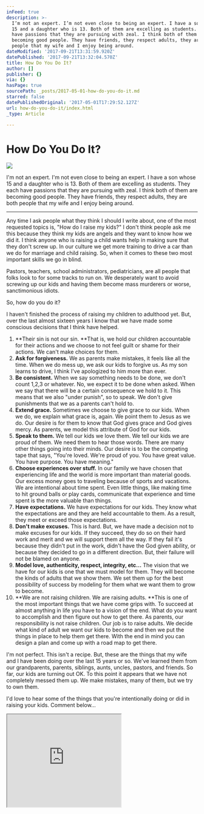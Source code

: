 ```yaml
---
inFeed: true
description: >-
  I’m not an expert. I’m not even close to being an expert. I have a son whose
  15 and a daughter who is 13. Both of them are excelling as students. They each
  have passions that they are pursuing with zeal. I think both of them are
  becoming good people. They have friends, they respect adults, they are both
  people that my wife and I enjoy being around. 
dateModified: '2017-09-21T13:31:59.920Z'
datePublished: '2017-09-21T13:32:04.570Z'
title: How Do You Do It?
author: []
publisher: {}
via: {}
hasPage: true
sourcePath: _posts/2017-05-01-how-do-you-do-it.md
starred: false
datePublishedOriginal: '2017-05-01T17:29:52.127Z'
url: how-do-you-do-it/index.html
_type: Article

---
```

# How Do You Do It?
![](https://the-grid-user-content.s3-us-west-2.amazonaws.com/c8d40ffb-34db-4ca2-bc06-c8d6dd3aa37f.jpg)

I'm not an expert. I'm not even close to being an expert. I have a son whose 15 and a daughter who is 13\. Both of them are excelling as students. They each have passions that they are pursuing with zeal. I think both of them are becoming good people. They have friends, they respect adults, they are both people that my wife and I enjoy being around. 

---

Any time I ask people what they think I should I write about, one of the most requested topics is, "How do I raise my kids?" I don't think people ask me this because they think my kids are angels and they want to know how we did it. I think anyone who is raising a child wants help in making sure that they don't screw up. In our culture we get more training to drive a car than we do for marriage and child raising. So, when it comes to these two most important skills we go in blind. 

Pastors, teachers, school administrators, pediatricians, are all people that folks look to for some tracks to run on. We desperately want to avoid screwing up our kids and having them become mass murderers or worse, sanctimonious idiots. 

So, how do you do it? 

I haven't finished the process of raising my children to adulthood yet. But, over the last almost sixteen years I know that we have made some conscious decisions that I think have helped. 

1. **Their sin is not our sin. **That is, we hold our children accountable for their actions and we choose to not feel guilt or shame for their actions. We can't make choices for them. 
2. **Ask for forgiveness.** We as parents make mistakes, it feels like all the time. When we do mess up, we ask our kids to forgive us. As my son learns to drive, I think I've apologized to him more than ever. 
3. **Be consistent.** When we say something needs to be done, we don't count 1,2,3 or whatever. No, we expect it to be done when asked. When we say that there will be a certain consequence we hold to it. This means that we also "under punish", so to speak. We don't give punishments that we as a parents can't hold to. 
4. **Extend grace.** Sometimes we choose to give grace to our kids. When we do, we explain what grace is, again. We point them to Jesus as we do. Our desire is for them to know that God gives grace and God gives mercy. As parents, we model this attribute of God for our kids. 
5. **Speak to them.** We tell our kids we love them. We tell our kids we are proud of them. We need them to hear those words. There are many other things going into their minds. Our desire is to be the competing tape that says, "You're loved. We're proud of you. You have great value. You have purpose. You have meaning."
6. **Choose experiences over stuff.** In our family we have chosen that experiencing life and the world is more important than material goods. Our excess money goes to traveling because of sports and vacations. We are intentional about time spent. Even little things, like making time to hit ground balls or play cards, communicate that experience and time spent is the more valuable than things. 
7. **Have expectations.** We have expectations for our kids. They know what the expectations are and they are held accountable to them. As a result, they meet or exceed those expectations. 
8. **Don't make excuses.** This is hard. But, we have made a decision not to make excuses for our kids. If they succeed, they do so on their hard work and merit and we will support them all the way. If they fail it's because they didn't put in the work, didn't have the God given ability, or because they decided to go in a different direction. But, their failure will not be blamed on anyone. 
9. **Model love, authenticity, respect, integrity, etc...** The vision that we have for our kids is one that we must model for them. They will become the kinds of adults that we show them. We set them up for the best possibility of success by modeling for them what we want them to grow to become. 
10. **We are not raising children. We are raising adults. **This is one of the most important things that we have come grips with. To succeed at almost anything in life you have to a vision of the end. What do you want to accomplish and then figure out how to get there. As parents, our responsibility is not raise children. Our job is to raise adults. We decide what kind of adult we want our kids to become and then we put the things in place to help them get there. With the end in mind you can design a plan and come up with a road map to get there. 

I'm not perfect. This isn't a recipe. But, these are the things that my wife and I have been doing over the last 15 years or so. We've learned them from our grandparents, parents, siblings, aunts, uncles, pastors, and friends. So far, our kids are turning out OK. To this point it appears that we have not completely messed them up. We make mistakes, many of them, but we try to own them. 

I'd love to hear some of the things that you're intentionally doing or did in raising your kids. Comment below...

<iframe src="https://the-grid.github.io/ed-userhtml/?g=eJxNkTFPwzAQhff8CitIbSK1dgBBKUk6VGLo0gWYEEKufW6dJnZkOxEV4r9zaVOJzef7_O7ecyF1T7QsY7WbO2tDvCoYXq2iwgun27BKVGdE0NYkckb8DNmU_ESE9NyRCmtVeVISSfcQXmpowAS_Pr3x_ZY3kPj0I_vMkdaKJP-Z9WkjE5RKiYPQOTMwo5BwwAOMHCrk2KBaYk_LC0a9E1jGjAlrDIhAFRews_ZIDQQG5uv9lXl5pJW_-Va7pi5vJz04jybK_o4uJ7xtN7K8XzwtH7NFtsyyRTwooxXacodjt1YC1caDC2tQ1kEyWk3z6DeRVnTDcjMyvYQ0xdN1hXnlcfQ0TfOCjRFGUTGkLGru_TloYZtzUDGRPPD5wYEq40MI7TNjkhsNdeOsB4rciJiuaa0P-Pzh-kN_kkeQqg" height="244" style=""></iframe>